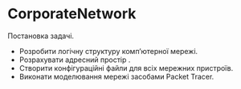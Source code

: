 # CorporateNetwork

Постановка задачі. 
- Розробити логічну структуру комп’ютерної мережі. 
- Розрахувати адресний простір . 
- Створити конфігураційні файли для всіх мережних пристроїв. 
- Виконати моделювання мережі засобами Packet Tracer. 

